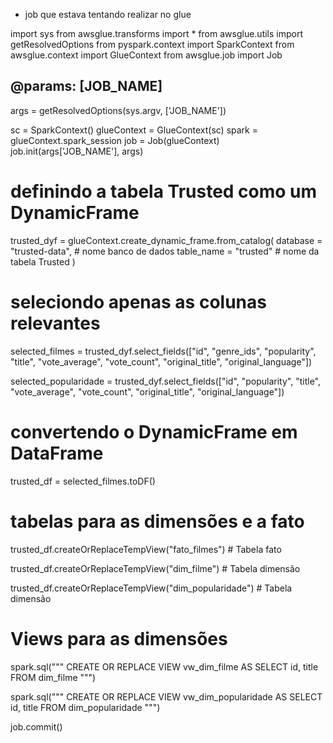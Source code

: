 
- job que estava tentando realizar no glue
  
import sys
from awsglue.transforms import *
from awsglue.utils import getResolvedOptions
from pyspark.context import SparkContext
from awsglue.context import GlueContext
from awsglue.job import Job

## @params: [JOB_NAME]

args = getResolvedOptions(sys.argv, ['JOB_NAME'])

sc = SparkContext()
glueContext = GlueContext(sc)
spark = glueContext.spark_session
job = Job(glueContext)
job.init(args['JOB_NAME'], args)

# definindo a tabela Trusted como um DynamicFrame

trusted_dyf = glueContext.create_dynamic_frame.from_catalog(
    database = "trusted-data",  # nome banco de dados
    table_name = "trusted"  # nome da tabela Trusted
)



# seleciondo apenas as colunas relevantes

selected_filmes = trusted_dyf.select_fields(["id", "genre_ids", "popularity", "title", "vote_average", "vote_count", "original_title", "original_language"])

selected_popularidade = trusted_dyf.select_fields(["id", "popularity", "title", "vote_average", "vote_count", "original_title", "original_language"])

# convertendo o DynamicFrame em DataFrame

trusted_df = selected_filmes.toDF()

# tabelas para as dimensões e a fato

trusted_df.createOrReplaceTempView("fato_filmes")  # Tabela fato

trusted_df.createOrReplaceTempView("dim_filme")  # Tabela dimensão

trusted_df.createOrReplaceTempView("dim_popularidade")  # Tabela dimensão

# Views para as dimensões

spark.sql("""
    CREATE OR REPLACE VIEW vw_dim_filme AS
    SELECT id, title
    FROM dim_filme
""")

spark.sql("""
    CREATE OR REPLACE VIEW vw_dim_popularidade AS
    SELECT id, title
    FROM dim_popularidade
""")

job.commit()